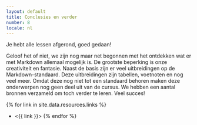 ```yaml
---
layout: default
title: Conclusies en verder
number: 8
locale: nl
---
```

Je hebt alle lessen afgerond, goed gedaan!

Geloof het of niet, we zijn nog maar net begonnen met het ontdekken wat er met Markdown allemaal mogelijk is. De grootste beperking is onze creativiteit en fantasie.
Naast de basis zijn er veel uitbreidingen op de Markdown-standaard. Deze uitbreidingen zijn tabellen, voetnoten en nog veel meer. Omdat deze nog niet tot een standaard behoren maken deze onderwerpen nog geen deel uit van de cursus. We hebben een aantal bronnen verzameld om toch verder te leren. Veel succes! 

{% for link in site.data.resources.links %}
* <{{ link }}>
{% endfor %}
